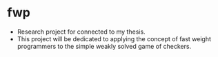 # fwp
- Research project for connected to my thesis.
- This project will be dedicated to applying the concept of fast weight programmers to the simple weakly solved game of checkers.
